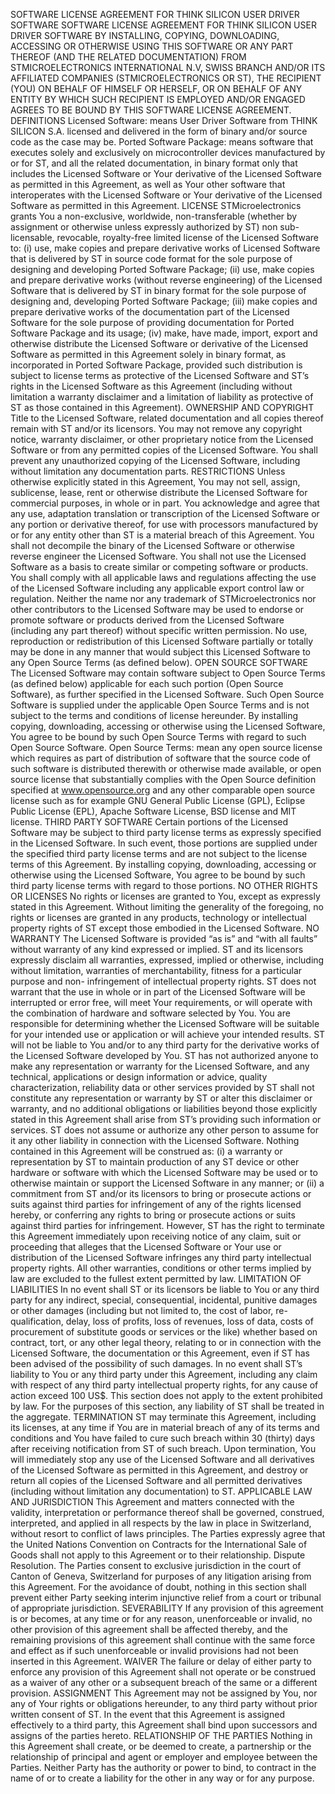SOFTWARE LICENSE AGREEMENT FOR THINK SILICON USER DRIVER SOFTWARE
SOFTWARE LICENSE AGREEMENT
FOR THINK SILICON USER DRIVER SOFTWARE
BY INSTALLING, COPYING, DOWNLOADING, ACCESSING OR OTHERWISE USING THIS SOFTWARE OR ANY PART THEREOF (AND THE RELATED DOCUMENTATION) FROM STMICROELECTRONICS INTERNATIONAL N.V, SWISS BRANCH AND/OR ITS AFFILIATED COMPANIES (STMICROELECTRONICS OR ST), THE RECIPIENT (YOU) ON BEHALF OF HIMSELF OR HERSELF, OR ON BEHALF OF ANY ENTITY BY WHICH SUCH RECIPIENT IS EMPLOYED AND/OR ENGAGED AGREES TO BE BOUND BY THIS SOFTWARE LICENSE AGREEMENT.
DEFINITIONS
Licensed Software: means User Driver Software from THINK SILICON S.A. licensed and delivered in the form of binary and/or source code as the case may be.
Ported Software Package: means software that executes solely and exclusively on microcontroller devices manufactured by or for ST, and all the related documentation, in binary format only that includes the Licensed Software or Your derivative of the Licensed Software as permitted in this Agreement, as well as Your other software that interoperates with the Licensed Software or Your derivative of the Licensed Software as permitted in this Agreement.
LICENSE
STMicroelectronics grants You a non-exclusive, worldwide, non-transferable (whether by assignment or otherwise unless expressly authorized by ST) non sub-licensable, revocable, royalty-free limited license of the Licensed Software to:
(i) use, make copies and prepare derivative works of Licensed Software that is delivered by ST in source code format for the sole purpose of designing and developing Ported Software Package;
(ii) use, make copies and prepare derivative works (without reverse engineering) of the Licensed Software that is delivered by ST in binary format for the sole purpose of designing and, developing Ported Software Package;
(iii) make copies and prepare derivative works of the documentation part of the Licensed Software for the sole purpose of providing documentation for Ported Software Package and its usage;
(iv) make, have made, import, export and otherwise distribute the Licensed Software or derivative of the Licensed Software as permitted in this Agreement solely in binary format, as incorporated in Ported Software Package, provided such distribution is subject to license terms as protective of the Licensed Software and ST’s rights in the Licensed Software as this Agreement (including without limitation a warranty disclaimer and a limitation of liability as protective of ST as those contained in this Agreement).
OWNERSHIP AND COPYRIGHT
Title to the Licensed Software, related documentation and all copies thereof remain with ST and/or its licensors. You may not remove any copyright notice, warranty disclaimer, or other proprietary notice from the Licensed Software or from any permitted copies of the Licensed Software. You shall prevent any unauthorized copying of the Licensed Software, including without limitation any documentation parts.
RESTRICTIONS
Unless otherwise explicitly stated in this Agreement, You may not sell, assign, sublicense, lease, rent or otherwise distribute the Licensed Software for commercial purposes, in whole or in part.
You acknowledge and agree that any use, adaptation translation or transcription of the Licensed Software or any portion or derivative thereof, for use with processors manufactured by or for any entity other than ST is a material breach of this Agreement.
You shall not decompile the binary of the Licensed Software or otherwise reverse engineer the Licensed Software. You shall not use the Licensed Software as a basis to create similar or competing software or products.
You shall comply with all applicable laws and regulations affecting the use of the Licensed Software including any applicable export control law or regulation.
Neither the name nor any trademark of STMicroelectronics nor other contributors to the Licensed Software may be used to endorse or promote software or products derived from the Licensed Software (including any part thereof) without specific written permission.
No use, reproduction or redistribution of this Licensed Software partially or totally may be done in any manner that would subject this Licensed Software to any Open Source Terms (as defined below).
OPEN SOURCE SOFTWARE
The Licensed Software may contain software subject to Open Source Terms (as defined below) applicable for each such portion (Open Source Software), as further specified in the Licensed Software. Such Open Source Software is supplied under the applicable Open Source Terms and is not subject to the terms and conditions of license hereunder. By installing copying, downloading, accessing or otherwise using the Licensed Software, You agree to be bound by such Open Source Terms with regard to such Open Source Software. Open Source Terms: mean any open source license which requires as part of distribution of software that the source code of such software is distributed therewith or otherwise made available, or open source license that substantially complies with the Open Source definition specified at www.opensource.org and any other comparable open source license such as for example GNU General Public License (GPL), Eclipse Public License (EPL), Apache Software License, BSD license and MIT license.
THIRD PARTY SOFTWARE
Certain portions of the Licensed Software may be subject to third party license terms as expressly specified in the Licensed Software. In such event, those portions are supplied under the specified third party license terms and are not subject to the license terms of this Agreement. By installing copying, downloading, accessing or otherwise using the Licensed Software, You agree to be bound by such third party license terms with regard to those portions.
NO OTHER RIGHTS OR LICENSES
No rights or licenses are granted to You, except as expressly stated in this Agreement. Without limiting the generality of the foregoing, no rights or licenses are granted in any products, technology or intellectual property rights of ST except those embodied in the Licensed Software.
NO WARRANTY
The Licensed Software is provided “as is” and “with all faults” without warranty of any kind expressed or implied. ST and its licensors expressly disclaim all warranties, expressed, implied or otherwise,
including without limitation, warranties of merchantability, fitness for a particular purpose and non- infringement of intellectual property rights. ST does not warrant that the use in whole or in part of the Licensed Software will be interrupted or error free, will meet Your requirements, or will operate with the combination of hardware and software selected by You.
You are responsible for determining whether the Licensed Software will be suitable for your intended use or application or will achieve your intended results. ST will not be liable to You and/or to any third party for the derivative works of the Licensed Software developed by You.
ST has not authorized anyone to make any representation or warranty for the Licensed Software, and any technical, applications or design information or advice, quality characterization, reliability data or other services provided by ST shall not constitute any representation or warranty by ST or alter this disclaimer or warranty, and no additional obligations or liabilities beyond those explicitly stated in this Agreement shall arise from ST’s providing such information or services. ST does not assume or authorize any other person to assume for it any other liability in connection with the Licensed Software.
Nothing contained in this Agreement will be construed as:
(i) a warranty or representation by ST to maintain production of any ST device or other hardware or software with which the Licensed Software may be used or to otherwise maintain or support the Licensed Software in any manner; or
(ii) a commitment from ST and/or its licensors to bring or prosecute actions or suits against third parties for infringement of any of the rights licensed hereby, or conferring any rights to bring or prosecute actions or suits against third parties for infringement. However, ST has the right to terminate this Agreement immediately upon receiving notice of any claim, suit or proceeding that alleges that the Licensed Software or Your use or distribution of the Licensed Software infringes any third party intellectual property rights.
All other warranties, conditions or other terms implied by law are excluded to the fullest extent permitted by law.
LIMITATION OF LIABILITIES
In no event shall ST or its licensors be liable to You or any third party for any indirect, special, consequential, incidental, punitive damages or other damages (including but not limited to, the cost of labor, re-qualification, delay, loss of profits, loss of revenues, loss of data, costs of procurement of substitute goods or services or the like) whether based on contract, tort, or any other legal theory, relating to or in connection with the Licensed Software, the documentation or this Agreement, even if ST has been advised of the possibility of such damages.
In no event shall ST’s liability to You or any third party under this Agreement, including any claim with respect of any third party intellectual property rights, for any cause of action exceed 100 US$. This section does not apply to the extent prohibited by law. For the purposes of this section, any liability of ST shall be treated in the aggregate.
TERMINATION
ST may terminate this Agreement, including its licenses, at any time if You are in material breach of any of its terms and conditions and You have failed to cure such breach within 30 (thirty) days after receiving notification from ST of such breach. Upon termination, You will immediately stop any use of the Licensed Software and all derivatives of the Licensed Software as permitted in this Agreement, and destroy or return all copies of the Licensed Software and all permitted derivatives (including without limitation any documentation) to ST.
APPLICABLE LAW AND JURISDICTION
This Agreement and matters connected with the validity, interpretation or performance thereof shall be governed, construed, interpreted, and applied in all respects by the law in place in Switzerland, without resort to conflict of laws principles. The Parties expressly agree that the United Nations Convention on Contracts for the International Sale of Goods shall not apply to this Agreement or to their relationship.
Dispute Resolution. The Parties consent to exclusive jurisdiction in the court of Canton of Geneva, Switzerland for purposes of any litigation arising from this Agreement. For the avoidance of doubt, nothing in this section shall prevent either Party seeking interim injunctive relief from a court or tribunal of appropriate jurisdiction.
SEVERABILITY
If any provision of this agreement is or becomes, at any time or for any reason, unenforceable or invalid, no other provision of this agreement shall be affected thereby, and the remaining provisions of this agreement shall continue with the same force and effect as if such unenforceable or invalid provisions had not been inserted in this Agreement.
WAIVER
The failure or delay of either party to enforce any provision of this Agreement shall not operate or be construed as a waiver of any other or a subsequent breach of the same or a different provision.
ASSIGNMENT
This Agreement may not be assigned by You, nor any of Your rights or obligations hereunder, to any third party without prior written consent of ST. In the event that this Agreement is assigned effectively to a third party, this Agreement shall bind upon successors and assigns of the parties hereto.
RELATIONSHIP OF THE PARTIES
Nothing in this Agreement shall create, or be deemed to create, a partnership or the relationship of principal and agent or employer and employee between the Parties. Neither Party has the authority or power to bind, to contract in the name of or to create a liability for the other in any way or for any purpose.